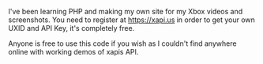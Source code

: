 I've been learning PHP and making my own site for my Xbox videos and screenshots. You need to register at https://xapi.us in order to get your own UXID and API Key, it's completely free.

Anyone is free to use this code if you wish as I couldn't find anywhere online with working demos of xapis API.
